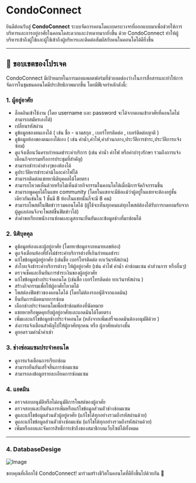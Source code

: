 # CondoConnect

ยินดีต้อนรับสู่ **CondoConnect** ระบบจัดการคอนโดแบบครบวงจรที่ออกแบบมาเพื่อช่วยให้การบริหารและการอยู่อาศัยในคอนโดสะดวกและง่ายดายมากยิ่งขึ้น ด้วย CondoConnect ทำให้ผู้บริหารเข้าถึงผู้ใช้เเละผู้ใช้เข้าถึงผู้บริหารเเละติดต่อสัมผัสกับคนในคอนโดได้ดียิ่งขึ้น

---

## 🚀 ขอบเขตของโปรเจค

CondoConnect มีเป้าหมายในการมอบแพลตฟอร์มที่ช่วยลดช่องว่างในการสื่อสารและทำให้การจัดการในชุมชนคอนโดมีประสิทธิภาพมากขึ้น โดยมีฟีเจอร์หลักดังนี้:

### 1. **ผู้อยู่อาศัย**
- ล็อคอินเข้าใช้งาน (โดย username เเละ password จะได้จากตอนเข้าอาศัยที่คอนโดไม่สามารถสมัครเองได้)
- เปลี่ยนรหัสผ่าน
- ดูข้อมูลของตนเองได้ ( เช่น ชื่อ - นามสกุล , เบอร์โทรติดต่อ , เบอร์ติดต่อญาติ )
- ดูข้อมูลห้องของตนเองได้เอง ( เช่น ค่าน้ำ,ค่าไฟ,ค่าส่วนกลาง,ประวัติการชำระ,ประวัติการเเจ้งซ่อม)
- ดูเเจ้งเตือนวันครบกำหนดชำระค่าบริการ (เช่น ค่าน้ำ ค่าไฟ หรือค่าบำรุงรักษา รวมถึงการแจ้งเตือนกิจกรรมหรือการประชุมที่สำคัญ)
- สามารถชำระค่าต่างๆของห้องได้
- ดูประวัติหารชำระค่าน้ไและค่าไฟได้
- สามารถติดต่อแชทหานิติบุคคลได้โดยตรง
- สามารถโหวตเห็นด้วยหรือไม่เห็นด้วยกิจกรรมในคอนโดได้เมื่อมีการจัดกิจกรรมขึ้น
- สามารถพูดคุยได้ในแชท community (โดยในแชทจะมีช้อเเม้ว่าผู้อยู่ในแชทจะต้องอยู่ชั้นเดียวกันเช่นใน 1 ชั้นมี 8 ห้องในแชทนั้นก็จะมี 8 คน)
- สามารถโพสต์ในฟิตข่าวรวมคอนโดได้ (ผู้ใช้จะเห็นทุกคนแต่ทุกโพสต์ต้องได้รับการกดยอมรับจากผู้ดูแลก่อนจึงจะโพสต์ขึ้นฟิตข่าวได้)
- ส่งคำขอเรียกพนักงานซ่อมเเละดูสถานะยืนยันเเละข้อมูลช่างที่มาซ่อมได้
  

### 2. **นิติบุคคุล**
- ดูช้อมูลห้องเเละผู้อยู่อาศัย (โดยหาข้อมูลจากหมายเลขห้อง)
- ดูเเจ้งเตือนห้องที่ยังไม่ชำระค่าบริการต่างที่เกินกำหนดชำระ
- แก้ไขข้อมูลผู้อยู่อาศัย (เช่นชื่อ เบอร์โทรติดต่อ ยกเว้นรหัสผ่าน)
- ส่งใบเเจ้งชำระค่าบริการต่างๆ ให้ผู้อยู่อาศัย (เช่น ค่าไฟ ค่าน้ำ ค่าซ่อมเเซม ค่าส่วนการ หรืออื่นๆ)
- ตรวจเช็คและยืนยันการชำระเงินของผู้อยู่อาศัย
- แก้ไขข้อมูลช่างประจำคอนโด (เช่นชื่อ เบอร์โทรติดต่อ ยกเว้นรหัสผ่าน )
- สร้างกิจกรรมเพื่อให้ผู้อาศัยโหวตได้
- โพสต์ลงฟิตข่าวของคอนโดได้ (โดยไม่ต้องรออนุัติจากแอดมิน)
- ยืนยันการนัดหมายการซ่อม
- เลือกช่างประจำคอนโดเพื่อเข้าซ่อมห้องที่นัดหมาย
- แชทหาหรือพูดคุยกับผู้อยู่อาศัยเเละแอดมินได้โดยตรง
- เพิ่มเเละแก้ไขข้อมูลช่างประจำคอนโด (หลังจากเพิ่มเสร็จแอดมินต้องอนุมัติด้วย )
- ส่งการแจ้งเตือนสำคัญไปให้ผู้อาศัยทุกคน หรือ ผู้อาศัยแค่บางชั้น
- ดูยอดรวมค่าน้ำค่าเช่า
### 3. **ช่างซ่อมแซมประจำคอนโด**
- ดูการแจ้งเตือนการเรียกซ่อม
- สามารถยืนยันเสร็จสิ้นการซ่อมแซม
- สามารถลงข้อมูลรายละเอียดการซ่อมแซม

### 4. **แอดมิน**
- ตรวจสอบอนุมัติหรือไม่อนุมัติการโพสต์ของผู้อาศัย
- ตรวจสอบและยืนยันการเพิ่มหรือแก้ไขข้อมูลส่วนตัวช่างซ่อมแซม
- ดูและแก้ไขข้อมูลส่วนตัวผู้อยู่อาศัย (แก้ไขได้ทุกอย่างรวมถึงรหัสผ่านด้วย)
- ดูและแก้ไขข้อมูลส่วนตัวช่างซ่อมแซ่ม (แก้ไขได้ทุกอย่างรวมถึงรหัสผ่านด้วย)
- เพิ่มหรือลบและจัดการสิทธิ์การเข้าถึงของสมาชิกบนเว็บไซต์ได้ทั้งหมด

---

### 4. **DatabaseDesige**
![Image](https://github.com/user-attachments/assets/f5d46311-4808-435f-9af1-452b51361225)

ขอบคุณที่เลือกใช้ CondoConnect! มาร่วมสร้างชีวิตในคอนโดที่ดียิ่งขึ้นไปด้วยกัน 🏢
